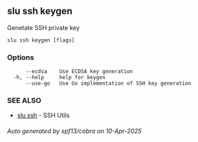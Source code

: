 ## slu ssh keygen

Genetate SSH private key

```
slu ssh keygen [flags]
```

### Options

```
      --ecdsa    Use ECDSA key generation
  -h, --help     help for keygen
      --use-go   Use Go implementation of SSH key generation
```

### SEE ALSO

* [slu ssh](slu_ssh.md)	 - SSH Utils

###### Auto generated by spf13/cobra on 10-Apr-2025
